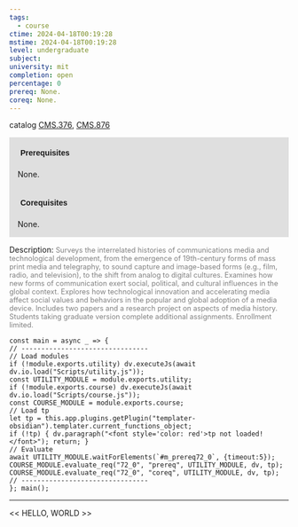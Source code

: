 ```yaml
---
tags:
  - course
ctime: 2024-04-18T00:19:28
mstime: 2024-04-18T00:19:28
level: undergraduate
subject: 
university: mit
completion: open
percentage: 0
prereq: None.
coreq: None.
---
```


catalog [CMS.376](http://student.mit.edu/catalog/mCMSa.html#CMS.376), [CMS.876](http://student.mit.edu/catalog/mCMSa.html#CMS.876)

<span style="display: block; padding: 15px; background-color: rgb(100, 100, 100, 0.2);"><font id="m_prereq72_0" style="display: block; font-family: Arial, sans-serif; font-weight: bold; padding: 5px">Prerequisites</font><br><span id="prereq72_0">None.</span></span>
<span style="display: block; padding: 15px; background-color: rgb(100, 100, 100, 0.2);"><font id="m_coreq72_0" style="display: block; font-family: Arial, sans-serif; font-weight: bold; padding: 5px">Corequisites</font><br><span id="coreq72_0">None.</span></span>

<font style="">Description:</font>
<font style="color: grey; font-size: 0.8rem;">Surveys the interrelated histories of communications media and technological development, from the emergence of 19th-century forms of mass print media and telegraphy, to sound capture and image-based forms (e.g., film, radio, and television), to the shift from analog to digital cultures. Examines how new forms of communication exert social, political, and cultural influences in the global context. Explores how technological innovation and accelerating media affect social values and behaviors in the popular and global adoption of a media device. Includes two papers and a research project on aspects of media history. Students taking graduate version complete additional assignments. Enrollment limited.</font>

```dataviewjs
const main = async _ => {
// --------------------------------
// Load modules
if (!module.exports.utility) dv.executeJs(await dv.io.load("Scripts/utility.js"));
const UTILITY_MODULE = module.exports.utility;
if (!module.exports.course) dv.executeJs(await dv.io.load("Scripts/course.js"));
const COURSE_MODULE = module.exports.course;
// Load tp
let tp = this.app.plugins.getPlugin("templater-obsidian").templater.current_functions_object;
if (!tp) { dv.paragraph("<font style='color: red'>tp not loaded!</font>"); return; }
// Evaluate
await UTILITY_MODULE.waitForElements(`#m_prereq72_0`, {timeout:5});
COURSE_MODULE.evaluate_req("72_0", "prereq", UTILITY_MODULE, dv, tp);
COURSE_MODULE.evaluate_req("72_0", "coreq", UTILITY_MODULE, dv, tp);
// --------------------------------
}; main();
```

---

<< HELLO, WORLD >>
